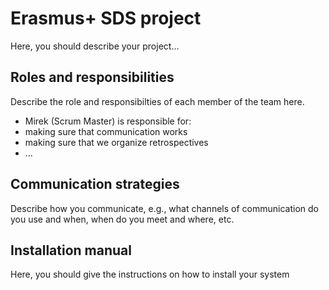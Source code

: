 # Erasmus+ SDS project
Here, you should describe your project...

## Roles and responsibilities
Describe the role and responsibilties of each member of the team here.

- Mirek (Scrum Master) is responsible for:
 - making sure that communication works
 - making sure that we organize retrospectives
 - ...

## Communication strategies
Describe how you communicate, e.g., what channels of communication do you use and when, when do you meet and where, etc.

## Installation manual
Here, you should give the instructions on how to install your system
